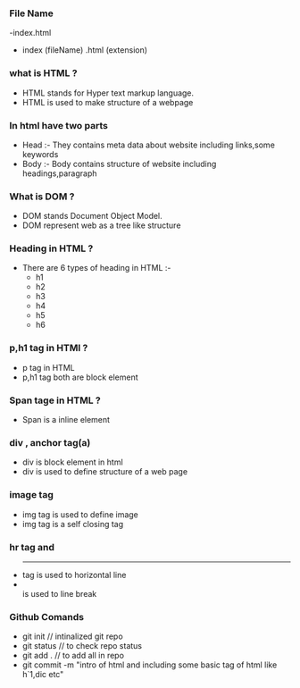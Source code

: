 ### File Name
   -index.html 
   - index (fileName)
   .html (extension)

### what is HTML ? 
 - HTML stands for Hyper text markup language. 
 - HTML is used to make structure of a webpage

 ### In html have two parts 
  - Head :- They contains meta data about website including links,some keywords
  - Body :- Body contains structure of website including headings,paragraph

### What is DOM ? 
 - DOM stands Document Object Model.
 - DOM represent web as a tree like structure

 ### Heading in HTML ? 
 - There are 6 types of heading in HTML :- 
   - h1
   - h2
   - h3
   - h4
   - h5 
   - h6

### p,h1 tag in HTMl ? 
 - p tag in HTML
 - p,h1 tag both are block element


### Span tage in HTML ? 
- Span is a inline element

### div , anchor tag(a)
 - div is block element in html
 - div is used to define structure of a web page

### image tag
 - img tag is used to define image
 - img tag is a self closing tag


### hr tag and <br/> 
   - <hr/> tag is used to horizontal line 
   - <br/> is used to line break


### Github Comands
- git init // intinalized git repo
- git status // to check repo status
- git add . // to add all in repo
- git commit -m "intro of html and including some basic tag of html like h`1,dic etc"
